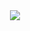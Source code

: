 
<center>
  <img src="https://cdn.discordapp.com/attachments/749095568625762334/978800033342308362/RedStarCoding.png"

